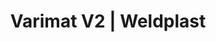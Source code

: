 ---
Link: "file:/Users/vinayakpatel/Downloads/www.weldplast.cz/varimat-v233"
product_name: "VARIMAT V240 mm, 230 V / 4600 W, 16A-5P, včetně boxu"
product_id: "Obj. číslo:138.108"
title: "Varimat V2 | Weldplast"
product_desc: "Leister VARIMAT V2 je vhodný pro svařování střešních fólií z PVC, TPO, ECB, EPDM a CSPE přeplátováním. Jedná se o zdokonalenou verzi léty osvědčeného Leister VARIMATU V, který poprvé spatřil světlo světa již v roce 1999. Při vyvíjení nového Leister VARIMATU V2 byl kladen důraz především na rychlost přístroje. Díky výkonnému bezuhlíkovému motoru a nové patentované svařovací trysce je s novým VARIMATEM V2 možné svařovat rychlostí až 8 m/min.Rychlost svařování až 8 m/min (podle materiálu), rychlost pojezdu až 12m/minNastavitelná vodicí tyčBezuhlíkový motor sníží servisní náklady – už žádné vyměňování uhlíků!Displej s ovládáním Leister e-Drive umožňuje zobrazení přednastavených a uložených parametrůDíky nové patentované gripové trysce již není potřeba TPO fólie před svařováním čistitUmožňuje svařování ve sklonu až 30°"
product_specs: "Značka konformity, Značka schválení, Třída ochrany I, NapětíV~230, PříkonW4600, Rychlostm/min0,7 - 12, Rozsah průtoku vzduchu%50 - 100, Rozměry (D x Š x V)mm640 x 430 x 330, Hmotnostkg35, Druh certifikaceCCA, Šířka svarumm40"
product_downloads: "SVAŘOVACÍ AUTOMATY - porovnání, výhody																								stáhnout																								, KATALOG PLOCHÉ STŘECHY																								stáhnout																								, VARIMAT V2 - přestavba na svařování solárních panelů																								stáhnout																								, VARIMAT V2 - produktový list																								stáhnout																								, VARIMAT V2 - manuál																								stáhnout																								"
href: "https://www.weldplast.cz/files/svarovaci-automaty-vyhody.pdf, https://www.weldplast.cz/files/svarovaci-automaty-vyhody.pdf, https://www.weldplast.cz/files/katalog-ploche-strechy-2018-05-el.pdf, https://www.weldplast.cz/files/katalog-ploche-strechy-2018-05-el.pdf, https://www.weldplast.cz/files/varimat-v2-prestavba-na-svarovani-solarnich-profilu.pdf, https://www.weldplast.cz/files/varimat-v2-prestavba-na-svarovani-solarnich-profilu.pdf, https://www.weldplast.cz/files/varimat-v2-produktovy-list-leister.pdf, https://www.weldplast.cz/files/varimat-v2-produktovy-list-leister.pdf, https://www.weldplast.cz/files/993-varimat-v2-manual-cz.pdf, https://www.weldplast.cz/files/993-varimat-v2-manual-cz.pdf"
accessories: "Box pro VARIMAT720 x 470 x 450 mmSet pro bitumeny80 mm, 400 V / 6100 W (VARIMAT), BITUMAT B275 mm, 400 V / 50 Hz / 6700 W, 16A-5PBITUMAT B2100 mm, 230 V / 50 Hz / 6700 W, 32A-5PVARIMAT V240 mm, 230 V / 4600 W, 16A-5P, včetně boxuVARIMAT V240 mm, 400 V / 5700 W, 16A-5P, včetně boxu"
similar_products: "BITUMAT B275 mm, 400 V / 50 Hz / 6700 W, 16A-5PBITUMAT B2100 mm, 230 V / 50 Hz / 6700 W, 32A-5PVARIMAT V240 mm, 230 V / 4600 W, 16A-5P, včetně boxuVARIMAT V240 mm, 400 V / 5700 W, 16A-5P, včetně boxu"
---